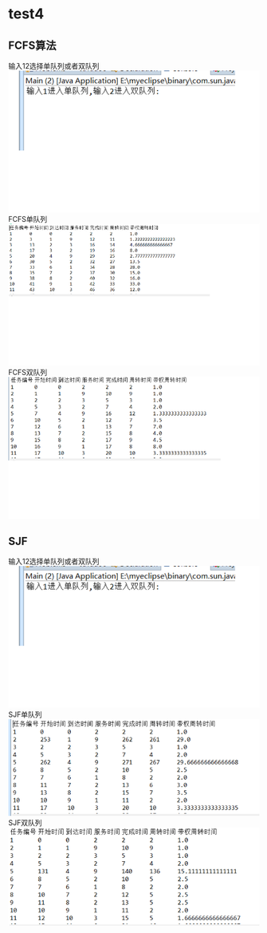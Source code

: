 # test4
## FCFS算法
 输入12选择单队列或者双队列 <br>
![Image text](https://github.com/Karen2233/test4/blob/master/实验四/1.png)<br>
 FCFS单队列<br>
![Image text](https://github.com/Karen2233/test4/blob/master/实验四/2.png)<br>
 FCFS双队列<br>
![Image text](https://github.com/Karen2233/test4/blob/master/实验四/3.png)<br>
## SJF
输入12选择单队列或者双队列<br>
![Image text](https://github.com/Karen2233/test4/blob/master/实验四/1.png)<br>
SJF单队列<br>
![Image text](https://github.com/Karen2233/test4/blob/master/实验四/5.png)<br>
 SJF双队列<br>
![Image text](https://github.com/Karen2233/test4/blob/master/实验四/6.png)<br>
